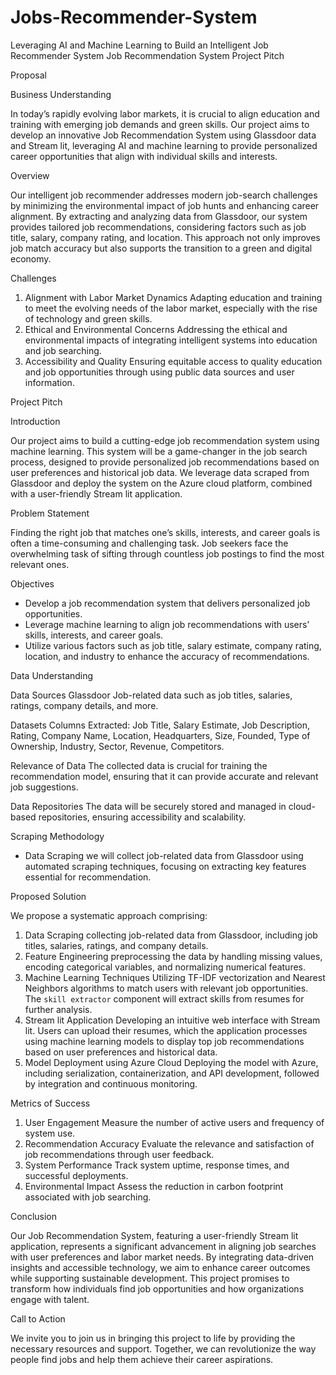 # Jobs-Recommender-System
Leveraging AI and Machine Learning to Build an Intelligent Job Recommender System
Job Recommendation System Project Pitch

 Proposal

Business Understanding

In today’s rapidly evolving labor markets, it is crucial to align education and training with emerging job demands and green skills. Our project aims to develop an innovative Job Recommendation System using Glassdoor data and Stream lit, leveraging AI and machine learning to provide personalized career opportunities that align with individual skills and interests.

 Overview

Our intelligent job recommender addresses modern job-search challenges by minimizing the environmental impact of job hunts and enhancing career alignment. By extracting and analyzing data from Glassdoor, our system provides tailored job recommendations, considering factors such as job title, salary, company rating, and location. This approach not only improves job match accuracy but also supports the transition to a green and digital economy.

 Challenges

1. Alignment with Labor Market Dynamics Adapting education and training to meet the evolving needs of the labor market, especially with the rise of technology and green skills.
2. Ethical and Environmental Concerns Addressing the ethical and environmental impacts of integrating intelligent systems into education and job searching.
3. Accessibility and Quality Ensuring equitable access to quality education and job opportunities through using public data sources and user information.



 Project Pitch

Introduction

Our project aims to build a cutting-edge job recommendation system using machine learning. This system will be a game-changer in the job search process, designed to provide personalized job recommendations based on user preferences and historical job data. We leverage data scraped from Glassdoor and deploy the system on the Azure cloud platform, combined with a user-friendly Stream lit application.

Problem Statement

Finding the right job that matches one’s skills, interests, and career goals is often a time-consuming and challenging task. Job seekers face the overwhelming task of sifting through countless job postings to find the most relevant ones.

Objectives

- Develop a job recommendation system that delivers personalized job opportunities.
- Leverage machine learning to align job recommendations with users’ skills, interests, and career goals.
- Utilize various factors such as job title, salary estimate, company rating, location, and industry to enhance the accuracy of recommendations.


Data Understanding

Data Sources
Glassdoor Job-related data such as job titles, salaries, ratings, company details, and more.

Datasets 
Columns Extracted:  Job Title, Salary Estimate, Job Description, Rating, Company Name, Location, Headquarters, Size, Founded, Type of Ownership, Industry, Sector, Revenue, Competitors.

Relevance of Data
 The collected data is crucial for training the recommendation model, ensuring that it can provide accurate and relevant job suggestions.

Data Repositories
 The data will be securely stored and managed in cloud-based repositories, ensuring accessibility and scalability.

Scraping Methodology

- Data Scraping we will collect job-related data from Glassdoor using automated scraping techniques, focusing on extracting key features essential for recommendation.



 Proposed Solution

We propose a systematic approach comprising:

1. Data Scraping collecting job-related data from Glassdoor, including job titles, salaries, ratings, and company details.
2. Feature Engineering preprocessing the data by handling missing values, encoding categorical variables, and normalizing numerical features.
3. Machine Learning Techniques Utilizing TF-IDF vectorization and Nearest Neighbors algorithms to match users with relevant job opportunities. The `skill extractor` component will extract skills from resumes for further analysis.
4. Stream lit Application Developing an intuitive web interface with Stream lit. Users can upload their resumes, which the application processes using machine learning models to display top job recommendations based on user preferences and historical data.
5. Model Deployment using Azure Cloud Deploying the model with Azure, including serialization, containerization, and API development, followed by integration and continuous monitoring.



 Metrics of Success

1. User Engagement Measure the number of active users and frequency of system use.
2. Recommendation Accuracy Evaluate the relevance and satisfaction of job recommendations through user feedback.
3. System Performance Track system uptime, response times, and successful deployments.
4. Environmental Impact Assess the reduction in carbon footprint associated with job searching.



 Conclusion

Our Job Recommendation System, featuring a user-friendly Stream lit application, represents a significant advancement in aligning job searches with user preferences and labor market needs. By integrating data-driven insights and accessible technology, we aim to enhance career outcomes while supporting sustainable development. This project promises to transform how individuals find job opportunities and how organizations engage with talent.






Call to Action

We invite you to join us in bringing this project to life by providing the necessary resources and support. Together, we can revolutionize the way people find jobs and help them achieve their career aspirations.


